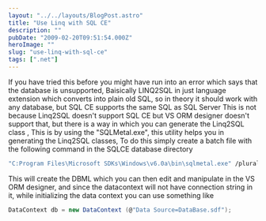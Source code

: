 ```yaml
---
layout: "../../layouts/BlogPost.astro"
title: "Use Linq with SQL CE"
description: ""
pubDate: "2009-02-20T09:51:54.000Z"
heroImage: ""
slug: "use-linq-with-sql-ce"
tags: [".net"]
---
```


If you have tried this before you might have run into an error which says that the database is unsupported, Baisically LINQ2SQL in just language extension which converts into plain old SQL, so in theory it should work with any database, but SQL CE supports the same SQL as SQL Server This is not because Linq2SQL doesn't support SQL CE  but VS ORM designer doesn't support that, but there is a way in which you can generate the Linq2SQL class ,
This is by using the "SQLMetal.exe", this utility helps you in generating the Linq2SQL classes,
To do this simply create a batch file with the following command in the SQLCE database directory
```bash
"C:Program Files\Microsoft SDKs\Windows\v6.0a\bin\sqlmetal.exe" /pluralize /dbml:DBMLNAME.dbml DATAFILENAME.sdf
```
This will create the DBML which you can then edit and manipulate in the VS ORM designer, and since the datacontext will not have connection string in it, while initializing the data context you can use something like

```csharp
DataContext db = new DataContext (@"Data Source=DataBase.sdf");
```


